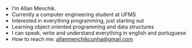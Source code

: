 - I’m Allan Menchik.
- Currently a computer engineering student at UFMS
- Interested in everything programming, just starting out
- Learning object oriented programming and data structures
- I can speak, write and understand everything in english and portuguese
- How to reach me: allanmenchikcunha@gmail.com

<!---
Menchik/Menchik is a ✨ special ✨ repository because its `README.md` (this file) appears on your GitHub profile.
You can click the Preview link to take a look at your changes.
--->
